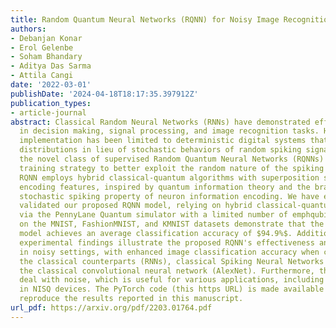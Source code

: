 ```yaml
---
title: Random Quantum Neural Networks (RQNN) for Noisy Image Recognition
authors:
- Debanjan Konar
- Erol Gelenbe
- Soham Bhandary
- Aditya Das Sarma
- Attila Cangi
date: '2022-03-01'
publishDate: '2024-04-18T18:17:35.397912Z'
publication_types:
- article-journal
abstract: Classical Random Neural Networks (RNNs) have demonstrated effective applications
  in decision making, signal processing, and image recognition tasks. However, their
  implementation has been limited to deterministic digital systems that output probability
  distributions in lieu of stochastic behaviors of random spiking signals. We introduce
  the novel class of supervised Random Quantum Neural Networks (RQNNs) with a robust
  training strategy to better exploit the random nature of the spiking RNN. The proposed
  RQNN employs hybrid classical-quantum algorithms with superposition state and amplitude
  encoding features, inspired by quantum information theory and the brain's spatial-temporal
  stochastic spiking property of neuron information encoding. We have extensively
  validated our proposed RQNN model, relying on hybrid classical-quantum algorithms
  via the PennyLane Quantum simulator with a limited number of emphqubits. Experiments
  on the MNIST, FashionMNIST, and KMNIST datasets demonstrate that the proposed RQNN
  model achieves an average classification accuracy of $94.9%$. Additionally, the
  experimental findings illustrate the proposed RQNN's effectiveness and resilience
  in noisy settings, with enhanced image classification accuracy when compared to
  the classical counterparts (RNNs), classical Spiking Neural Networks (SNNs), and
  the classical convolutional neural network (AlexNet). Furthermore, the RQNN can
  deal with noise, which is useful for various applications, including computer vision
  in NISQ devices. The PyTorch code (this https URL) is made available on GitHub to
  reproduce the results reported in this manuscript.
url_pdf: https://arxiv.org/pdf/2203.01764.pdf
---
```

